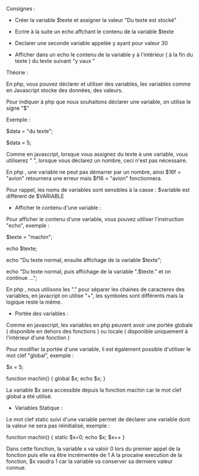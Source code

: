 Consignes :

- Créer la variable $texte et assigner la valeur "Du texte est stocké"

- Ecrire à la suite un echo affchant le contenu de la variable $texte

- Declarer une seconde variable appelée y ayant pour valeur 30

- Afficher dans un echo le contenu de la variable y à l'intérieur ( à la fin du texte ) du texte suivant "y vaux "



Théorie :

En php, vous pouvez déclarer et utiliser des variables, les variables comme en Javascript stocke des données, des valeurs.

Pour indiquer à php que nous souhaitons déclarer une variable, on utilise le signe "$"

Exemple :

$data = "du texte";

$data = 5;

Comme en javascript, lorsque vous assignez du texte à une variable, vous utiliserez " ", lorsque vous déclarez un nombre,
ceci n'est pas nécessaire.


En php , une variable ne peut pas démarrer par un nombre, ainsi $16f = "avion" retournera une erreur mais $f16 = "avion"
fonctionnera.

Pour rappel, les noms de variables sont sensibles à la casse : $variable est différent de $VARIABLE


- Afficher le contenu d'une variable :

 Pour afficher le contenu d'une variable, vous pouvez utiliser l'instruction "echo", exemple :

 $texte = "machin";

 echo $texte;

 echo "Du texte normal, ensuite affichage de la variable $texte";

 echo "Du texte normal, puis affichage de la variable ".$texte." et on continue ...";


En php , nous utilisons les "." pour séparer les chaines de caracteres des variables, en javacript on utilise "+", les symboles
sont différents mais la logique reste la même.


- Portée des variables :

Comme en javascript, les variables en php peuvent avoir une portée globale ( disponible en dehors des fonctions ) ou locale
( disponible uniquement à l'intérieur d'une fonction )

Pour modifier la portée d'une variable, il est également possible d'utiliser le mot clef "global", exemple :

$x = 5;

function machin()
{
    global $x;
    echo $x;
}

La variable $x sera accessible depuis la fonction machin car le mot clef global a été utilisé.


- Variables Statique :

Le mot clef static suivi d'une variable permet de déclarer une variable dont la valeur ne sera pas réinitialisé, exemple :

function machin()
{
static $x=0;
echo $x;
$x++
}

Dans cette fonction, la variable x va valoir 0 lors du premier appel de la fonction puis elle va être incrémentée de 1
A la procaine execution de la fonction, $x vaudra 1 car la variable va conserver sa derniere valeur connue.


